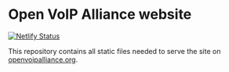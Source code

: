 # Open VoIP Alliance website
[![Netlify Status](https://api.netlify.com/api/v1/badges/aa01a089-6378-4edc-be90-04986a0a7212/deploy-status)](https://app.netlify.com/sites/thirsty-wing-9e3e49/deploys)

This repository contains all static files needed to serve the site on [openvoipalliance.org](https://openvoipalliance.org).